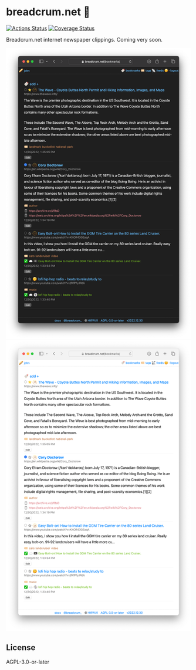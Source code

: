 # breadcrum.net 🥖
[![Actions Status](https://github.com/hifiwi-fi/api.breadcrum.net/workflows/tests/badge.svg)](https://github.com/hifiwi-fi/api.breadcrum.net/actions)
[![Coverage Status](https://coveralls.io/repos/github/hifiwi-fi/breadcrum.net/badge.svg?branch=master)](https://coveralls.io/github/hifiwi-fi/breadcrum.net?branch=master)

Breadcrum.net internet newspaper clippings. Coming very soon.

![](./packages/web/client/static/screenshots/bookmark-window-dark.png#gh-dark-mode-only)
![](./packages/web/client/static/screenshots/bookmark-window-light.png#gh-light-mode-only)

## License

AGPL-3.0-or-later
